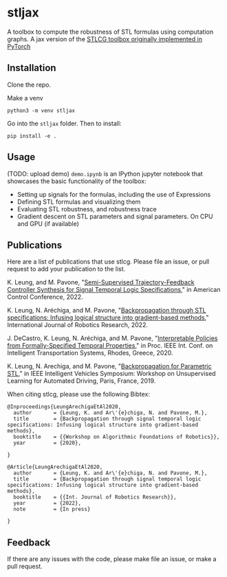 stljax
======

A toolbox to compute the robustness of STL formulas using computation graphs. A jax version of the [STLCG toolbox originally implemented in PyTorch](https://github.com/StanfordASL/stlcg/tree/dev)

## Installation


Clone the repo. 

 Make a venv

`python3 -m venv stljax`

Go into the `stljax` folder. Then to install:

`pip install -e .`


## Usage

(TODO: upload demo)
`demo.ipynb` is an IPython jupyter notebook that showcases the basic functionality of the toolbox:
* Setting up signals for the formulas, including the use of Expressions
* Defining STL formulas and visualizing them
* Evaluating STL robustness, and robustness trace
* Gradient descent on STL parameters and signal parameters. On CPU and GPU (if available)


## Publications
Here are a list of publications that use stlcg. Please file an issue, or pull request to add your publication to the list.

K. Leung, and M. Pavone, "[Semi-Supervised Trajectory-Feedback Controller Synthesis for Signal Temporal Logic Specifications](https://arxiv.org/abs/2202.01997)," in American Control Conference, 2022.

K. Leung, N. Aréchiga, and M. Pavone, "[Backpropagation through STL specifications: Infusing logical structure into gradient-based methods](https://arxiv.org/abs/2008.00097)," International Journal of Robotics Research, 2022.

J. DeCastro, K. Leung, N. Aréchiga, and M. Pavone, "[Interpretable Policies from Formally-Specified Temporal Properties](http://asl.stanford.edu/wp-content/papercite-data/pdf/DeCastro.Leung.ea.ITSC20.pdf)," in Proc. IEEE Int. Conf. on Intelligent Transportation Systems, Rhodes, Greece, 2020.

K. Leung, N. Arechiga, and M. Pavone, "[Backpropagation for Parametric STL](http://asl.stanford.edu/wp-content/papercite-data/pdf/Leung.Arechiga.ea.ULAD19.pdf)," in IEEE Intelligent Vehicles Symposium: Workshop on Unsupervised Learning for Automated Driving, Paris, France, 2019.

When citing stlcg, please use the following Bibtex:
```
@Inproceedings{LeungArechigaEtAl2020,
  author       = {Leung, K. and Ar\'{e}chiga, N. and Pavone, M.},
  title        = {Backpropagation through signal temporal logic specifications: Infusing logical structure into gradient-based methods},
  booktitle    = {{Workshop on Algorithmic Foundations of Robotics}},
  year         = {2020},

}

@Article{LeungArechigaEtAl2020,
  author       = {Leung, K. and Ar\'{e}chiga, N. and Pavone, M.},
  title        = {Backpropagation through signal temporal logic specifications: Infusing logical structure into gradient-based methods},
  booktitle    = {{Int. Journal of Robotics Research}},
  year         = {2022},
  note         = {In press}

}
```

## Feedback
If there are any issues with the code, please make file an issue, or make a pull request.

